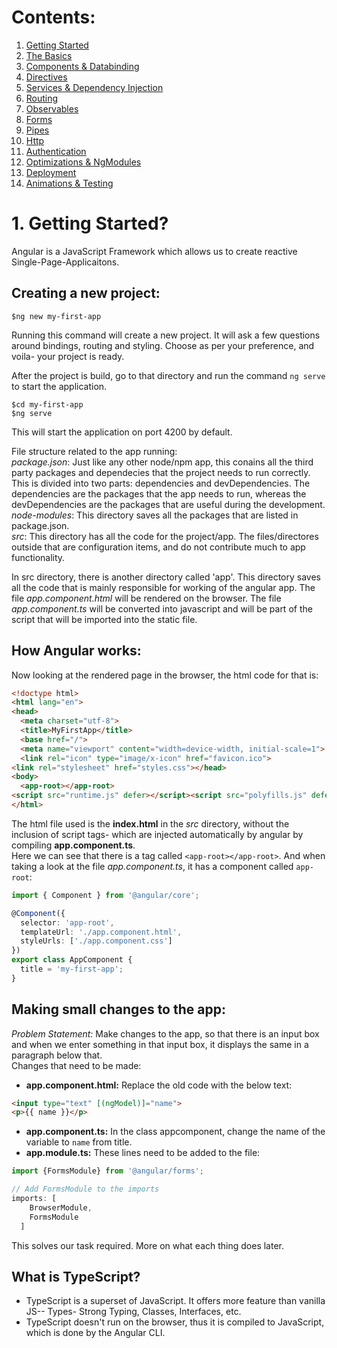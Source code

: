 # Contents:
1. [Getting Started](#getting_started)
2. [The Basics](./Notes/2.the_basics.md)
3. [Components & Databinding](#components_&_databinding)
4. [Directives](#directives)
5. [Services & Dependency Injection](#)
6. [Routing](#)
7. [Observables](#)
8. [Forms](#)
9. [Pipes](#)
10. [Http](#)
11. [Authentication](#)
12. [Optimizations & NgModules](#)
13. [Deployment](#)
14. [Animations & Testing](#)

# 1. Getting Started?
<a name='getting_started'></a>

Angular is a JavaScript Framework which allows us to create reactive Single-Page-Applicaitons.
## Creating a new project:
```shell
$ng new my-first-app
```
Running this command will create a new project. It will ask a few questions around bindings, routing and styling. Choose as per your preference, and voila- your project is ready.  

After the project is build, go to that directory and run the command `ng serve` to start the application.
```shell
$cd my-first-app
$ng serve
```
This will start the application on port 4200 by default.

File structure related to the app running:  
_package.json_: Just like any other node/npm app, this conains all the third party packages and dependecies that the project needs to run correctly. This is divided into two parts: dependencies and devDependencies. The dependencies are the packages that the app needs to run, whereas the devDependencies are the packages that are useful during the development.  
_node-modules_: This directory saves all the packages that are listed in package.json.  
_src_: This directory has all the code for the project/app. The files/directores outside that are configuration items, and do not contribute much to app functionality.  

In src directory, there is another directory called 'app'. This directory saves all the code that is mainly responsible for working of the angular app.
The file _app.component.html_ will be rendered on the browser. The file _app.component.ts_ will be converted into javascript and will be part of the script that will be imported into the static file.

## How Angular works:
Now looking at the rendered page in the browser, the html code for that is:
```html
<!doctype html>
<html lang="en">
<head>
  <meta charset="utf-8">
  <title>MyFirstApp</title>
  <base href="/">
  <meta name="viewport" content="width=device-width, initial-scale=1">
  <link rel="icon" type="image/x-icon" href="favicon.ico">
<link rel="stylesheet" href="styles.css"></head>
<body>
  <app-root></app-root>
<script src="runtime.js" defer></script><script src="polyfills.js" defer></script><script src="vendor.js" defer></script><script src="main.js" defer></script></body>
</html>
```
The html file used is the __index.html__ in the _src_ directory, without the inclusion of script tags- which are injected automatically by angular by compiling __app.component.ts__.   
Here we can see that there is a tag called `<app-root></app-root>`. And when taking a look at the file _app.component.ts_, it has a component called `app-root`:
```typescript
import { Component } from '@angular/core';

@Component({
  selector: 'app-root',
  templateUrl: './app.component.html',
  styleUrls: ['./app.component.css']
})
export class AppComponent {
  title = 'my-first-app';
}
```
## Making small changes to the app:
_Problem Statement:_ Make changes to the app, so that there is an input box and when we enter something in that input box, it displays the same in a paragraph below that.  
Changes that need to be made:  
* __app.component.html:__ Replace the old code with the below text:
```html
<input type="text" [(ngModel)]="name">
<p>{{ name }}</p>
```
* __app.component.ts:__ In the class appcomponent, change the name of the variable to `name` from title.
* __app.module.ts:__  These lines need to be added to the file:
```typescript
import {FormsModule} from '@angular/forms';

// Add FormsModule to the imports
imports: [
    BrowserModule,
    FormsModule
  ]
```
This solves our task required. More on what each thing does later.

## What is TypeScript?
* TypeScript is a superset of JavaScript. It offers more feature than vanilla JS-- Types- Strong Typing, Classes, Interfaces, etc.
* TypeScript doesn't run on the browser, thus it is compiled to JavaScript, which is done by the Angular CLI.